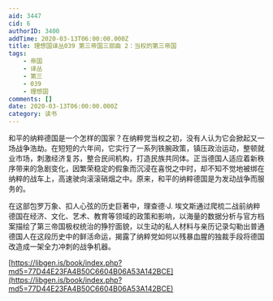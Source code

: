 ```yaml
---
aid: 3447
cid: 6
authorID: 3400
addTime: 2020-03-13T06:00:00.000Z
title: 理想国译丛039 第三帝国三部曲 2：当权的第三帝国
tags:
    - 帝国
    - 译丛
    - 第三
    - 039
    - 理想国
comments: []
date: 2020-03-13T06:00:00.000Z
category: 读书
---
```


和平的纳粹德国是一个怎样的国家？在纳粹党当权之初，没有人认为它会掀起又一场战争浩劫。在短短的六年间，它实行了一系列铁腕政策，镇压政治运动，整顿就业市场，刺激经济复苏，整合民间机构，打造民族共同体。正当德国人适应着新秩序带来的急剧变化，因繁荣稳定的假象而沉浸在喜悦之中时，却不知不觉地被绑在纳粹的战车上，高速驶向滚滚硝烟之中。原来，和平的纳粹德国是为发动战争而服务的。

在这部包罗万象、扣人心弦的历史巨著中，理查德·J. 埃文斯通过爬梳二战前纳粹德国在经济、文化、艺术、教育等领域的政策和影响，以海量的数据分析与官方档案描绘了第三帝国极权统治的狰狞面貌，以生动的私人材料与亲历记录勾勒出普通德国人在这段历史中的鲜活命运，揭露了纳粹党如何以残暴血腥的独裁手段将德国改造成一架全力冲刺的战争机器。

[https://libgen.is/book/index.php?md5=77D44E23FA4B50C6604B06A53A142BCE](https://libgen.is/book/index.php?md5=77D44E23FA4B50C6604B06A53A142BCE)
